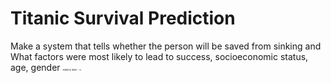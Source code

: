 # Titanic Survival Prediction 
Make a system that tells whether the person will be saved from sinking and What factors were most likely to lead to success, socioeconomic status, age, gender
<span style="font-size:4px;">Have a look :--></span> 
